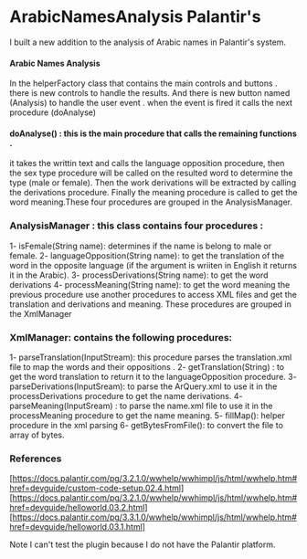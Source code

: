ArabicNamesAnalysis Palantir's
===============================

I built a new addition to the analysis of Arabic names in Palantir's system.


#### Arabic Names Analysis

In the helperFactory class that contains the main controls and  buttons . there is new controls to handle the results. And there is new button named (Analysis) to handle the user event . when the event is fired it calls the next procedure (doAnalyse)


#### doAnalyse() : this is the main procedure that calls the remaining functions .

it takes the writtin text and calls the language opposition procedure, then the sex type procedure will be called on the resulted word to determine the type (male or female). Then the work derivations will be extracted by calling the derivations procedure. Finally the meaning procedure is called to get the word meaning.These four procedures are grouped in the AnalysisManager.



### AnalysisManager : this class contains four procedures : 
1- isFemale(String name): determines if the name is belong to male or female.
2- languageOpposition(String name): to get the translation of the word in the opposite language (if the argument is wriiten in English it returns it in the Arabic). 
3- processDerivations(String name): to get the word derivations 
4- processMeaning(String name): to get the word meaning the previous procedure use another procedures to access XML files and get the translation and derivations and meaning. These procedures are grouped in the XmlManager



### XmlManager: contains the following procedures: 
1- parseTranslation(InputStream): this procedure parses the translation.xml file to map the words and their oppositions .
2- getTranslation(String) : to get the word translation to return it to the languageOpposition procedure.
3- parseDerivations(InputSream): to parse the ArQuery.xml to use it in the processDerivations procedure to get the name derivations.
4- parseMeaning(InputSream) : to parse the name.xml file to use it in the processMeaning procedure to get the name meaning.
5- fillMap(): helper procedure in the xml parsing 
6- getBytesFromFile(): to convert the file to array of bytes.


### References

[https://docs.palantir.com/pg/3.2.1.0/wwhelp/wwhimpl/js/html/wwhelp.htm#href=devguide/custom-code-setup.02.4.html]
[https://docs.palantir.com/pg/3.2.1.0/wwhelp/wwhimpl/js/html/wwhelp.htm#href=devguide/helloworld.03.2.html]
[https://docs.palantir.com/pg/3.3.1.0/wwhelp/wwhimpl/js/html/wwhelp.htm#href=devguide/helloworld.03.1.html]


Note I can't test the plugin because I do not have the Palantir platform.
